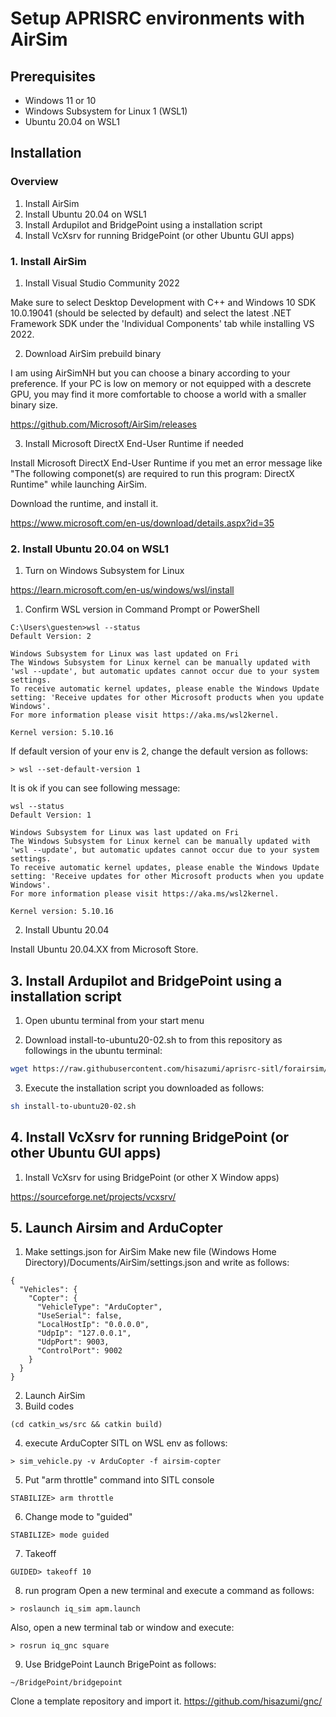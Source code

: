 # Setup APRISRC environments with AirSim

## Prerequisites

* Windows 11 or 10
* Windows Subsystem for Linux 1 (WSL1)
* Ubuntu 20.04 on WSL1

## Installation

### Overview

1. Install AirSim
2. Install Ubuntu 20.04 on WSL1
3. Install Ardupilot and BridgePoint using a installation script
4. Install VcXsrv for running BridgePoint (or other Ubuntu GUI apps)


### 1. Install AirSim

1. Install Visual Studio Community 2022

Make sure to select Desktop Development with C++ and Windows 10 SDK 10.0.19041 (should be selected by default) and select the latest .NET Framework SDK under the 'Individual Components' tab while installing VS 2022.

2. Download AirSim prebuild binary

I am using AirSimNH but you can choose a binary according to your preference. If your PC is low on memory or not equipped with a descrete GPU, you may find it more comfortable to choose a world with a smaller binary size.

https://github.com/Microsoft/AirSim/releases

3. Install Microsoft DirectX End-User Runtime if needed

Install Microsoft DirectX End-User Runtime if you met an error message like "The following componet(s) are required to run this program: DirectX Runtime" while launching AirSim.

Download the runtime, and install it.

https://www.microsoft.com/en-us/download/details.aspx?id=35



### 2. Install Ubuntu 20.04 on WSL1

1. Turn on Windows Subsystem for Linux

https://learn.microsoft.com/en-us/windows/wsl/install

1. Confirm WSL version in Command Prompt or PowerShell

```
C:\Users\guesten>wsl --status
Default Version: 2

Windows Subsystem for Linux was last updated on Fri
The Windows Subsystem for Linux kernel can be manually updated with 'wsl --update', but automatic updates cannot occur due to your system settings.
To receive automatic kernel updates, please enable the Windows Update setting: 'Receive updates for other Microsoft products when you update Windows'.
For more information please visit https://aka.ms/wsl2kernel.

Kernel version: 5.10.16
```

If default version of your env is 2, change the default version as follows:
```
> wsl --set-default-version 1
````

It is ok if you can see following message:

```
wsl --status
Default Version: 1

Windows Subsystem for Linux was last updated on Fri
The Windows Subsystem for Linux kernel can be manually updated with 'wsl --update', but automatic updates cannot occur due to your system settings.
To receive automatic kernel updates, please enable the Windows Update setting: 'Receive updates for other Microsoft products when you update Windows'.
For more information please visit https://aka.ms/wsl2kernel.

Kernel version: 5.10.16
```

2. Install Ubuntu 20.04 

Install Ubuntu 20.04.XX from Microsoft Store. 


## 3. Install Ardupilot and BridgePoint using a installation script

1. Open ubuntu terminal from your start menu

2. Download install-to-ubuntu20-02.sh to from this repository as followings in the ubuntu terminal:
```sh
wget https://raw.githubusercontent.com/hisazumi/aprisrc-sitl/forairsim/install-to-ubuntu20-02.sh
```

3. Execute the installation script you downloaded as follows:
```sh
sh install-to-ubuntu20-02.sh
```

## 4. Install VcXsrv for running BridgePoint (or other Ubuntu GUI apps)

1. Install VcXsrv for using BridgePoint (or other X Window apps)

https://sourceforge.net/projects/vcxsrv/


## 5. Launch Airsim and ArduCopter

1. Make settings.json for AirSim
Make new file (Windows Home Directory)/Documents/AirSim/settings.json and write as follows:
```
{
  "Vehicles": {
    "Copter": {
      "VehicleType": "ArduCopter",
      "UseSerial": false,
      "LocalHostIp": "0.0.0.0",
      "UdpIp": "127.0.0.1",
      "UdpPort": 9003,
      "ControlPort": 9002
    }
  }
}
```
2. Launch AirSim 
3. Build codes
```
(cd catkin_ws/src && catkin build)
```
4. execute ArduCopter SITL on WSL env as follows:
```
> sim_vehicle.py -v ArduCopter -f airsim-copter 
```
5. Put "arm throttle" command into SITL console
```
STABILIZE> arm throttle
```
6. Change mode to "guided"
```
STABILIZE> mode guided
```
7. Takeoff
```
GUIDED> takeoff 10
```
8. run program
Open a new terminal and execute a command as follows:
```
> roslaunch iq_sim apm.launch
```
Also, open a new terminal tab or window and execute:
```
> rosrun iq_gnc square
```
9. Use BridgePoint
Launch BrigePoint as follows:
```
~/BridgePoint/bridgepoint
```
Clone a template repository and import it.
https://github.com/hisazumi/gnc/
